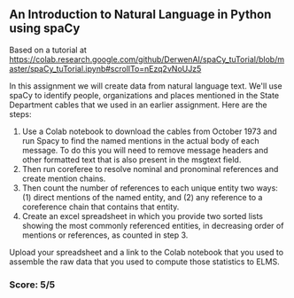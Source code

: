 ## An Introduction to Natural Language in Python using spaCy

Based on a tutorial at https://colab.research.google.com/github/DerwenAI/spaCy_tuTorial/blob/master/spaCy_tuTorial.ipynb#scrollTo=nEzq2vNoUJz5

In this assignment we will create data from natural language text. We'll use spaCy to identify people, organizations and places mentioned in the State Department cables that we used in an earlier assignment. Here are the steps:

1. Use a Colab notebook to download the cables from October 1973 and run Spacy to find the named mentions in the actual body of each message. To do this you will need to remove message headers and other formatted text that is also present in the msgtext field.
2. Then run coreferee to resolve nominal and pronominal references and create mention chains.
3. Then count the number of references to each unique entity two ways: (1) direct mentions of the named entity, and (2) any reference to a coreference chain that contains that entity.
4. Create an excel spreadsheet in which you provide two sorted lists showing the most commonly referenced entities, in decreasing order of mentions or references, as counted in step 3.

Upload your spreadsheet and a link to the Colab notebook that you used to assemble the raw data that you used to compute those statistics to ELMS.

### Score: 5/5

